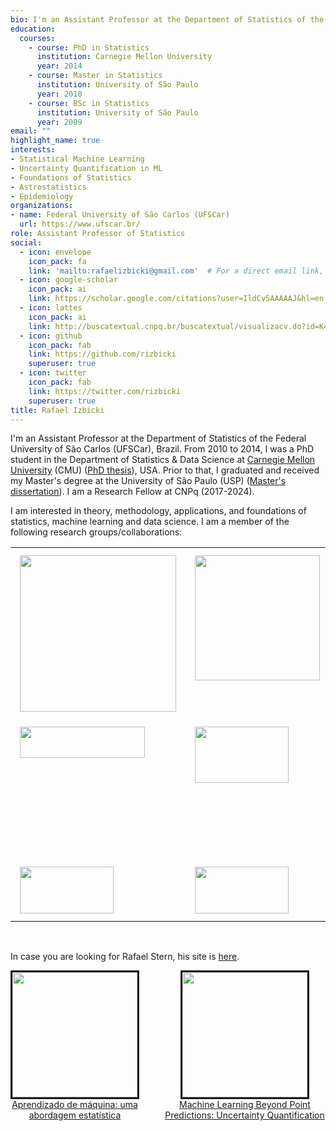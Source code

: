 ```yaml
---
bio: I'm an Assistant Professor at the Department of Statistics of the Federal University of São Carlos (UFSCar), Brazil. From 2010 to 2014, I was a PhD student in the  Department of Statistics & Data Science at [Carnegie Mellon University](http://www.stat.cmu.edu/), USA. Prior to that, I graduated and received by Master's degree at the University of São Paulo (USP). I am a Research Fellow at CNPq (2017-2024). 
education:
  courses:
    - course: PhD in Statistics 
      institution: Carnegie Mellon University
      year: 2014
    - course: Master in Statistics 
      institution: University of São Paulo
      year: 2010
    - course: BSc in Statistics
      institution: University of São Paulo
      year: 2009
email: ""
highlight_name: true
interests:
- Statistical Machine Learning
- Uncertainty Quantification in ML
- Foundations of Statistics
- Astrostatistics
- Epidemiology
organizations:
- name: Federal University of São Carlos (UFSCar)
  url: https://www.ufscar.br/
role: Assistant Professor of Statistics
social:
  - icon: envelope
    icon_pack: fa
    link: 'mailto:rafaelizbicki@gmail.com'  # For a direct email link, use "mailto:test@example.org".
  - icon: google-scholar
    icon_pack: ai
    link: https://scholar.google.com/citations?user=IldCv5AAAAAJ&hl=en
  - icon: lattes
    icon_pack: ai
    link: http://buscatextual.cnpq.br/buscatextual/visualizacv.do?id=K4269225J9
  - icon: github
    icon_pack: fab
    link: https://github.com/rizbicki
    superuser: true
  - icon: twitter
    icon_pack: fab
    link: https://twitter.com/rizbicki
    superuser: true
title: Rafael Izbicki
---
```


I'm an Assistant Professor at the Department of Statistics of the Federal University of São Carlos (UFSCar), Brazil. From 2010 to 2014, I was a PhD student in the  Department of Statistics & Data Science at [Carnegie Mellon University](http://www.stat.cmu.edu/) (CMU) ([PhD thesis](../../IzbickiThesis.pdf)), USA. Prior to that, I graduated and received my Master's degree at the University of São Paulo (USP) ([Master's dissertation](../../DissertacaoIzbicki.pdf)). I am a Research Fellow at CNPq (2017-2024). 

I am interested in theory, methodology, applications, and foundations of statistics, machine learning and data science.
I am a member of the following research groups/collaborations:

<style type="text/css">
  td {
    padding: 12px 15px;
  }
}
</style>
 
<table>
  <tr>
    <td valign="top"><a href = "https://small-research.github.io/website/"><img src="https://small-research.github.io/website/small.png" width="250"></a></td>
    <td valign="top"><a href = "http://www.gis.des.ufscar.br/index.php"><img src="img/gis.png" width="200"></a></td>
    <td valign="top"><a href = "https://www.splus.iag.usp.br/"><img src="https://www.splus.iag.usp.br/wp-content/themes/splus-theme/img/splus-cropped@2x.png" width="200"></a></td>
  </tr>
  
  <tr>
  <td valign="top"><a href = "https://www.stat.cmu.edu/stamps/"><img src="../img/stamps.png" style="width: 200px; height: 50px;"></a></td>
    <td valign="top"><a href = "https://www.taxep.ufscar.br/"><img src="https://www.taxep.ufscar.br/@@site-logo/taxep-logo-square-100px.png" 
     style="width: 150px; height: 90px;"></a></td>
    <td valign="top"><a href = "https://bpg-lsst-dev.linea.org.br/"><img src="https://bpg-lsst.linea.org.br/wp-content/themes/lsst-brazil/imagens/Brazil_LSSTLogo_b_small.png" width="200"></a></td>
  </tr>
  
  <tr>
  <td valign="top"><a href = "https://www.cin.ufpe.br/~iaia/"><img src="https://www.cin.ufpe.br/~iaia/index_files/image001.png" style="width: 150px; height: 75px;"></a></td>
  <td valign="top"><a href = "https://hiaac.unicamp.br/"><img src="https://hiaac.unicamp.br/wp-content/themes/hiaac_portal/assets/images/logo.svg" style="width: 150px; height: 75px;"></a></td>
  </tr>
  
  
</table>
<br>

In case you are looking for Rafael Stern, his site is [here](http://www.rafaelstern.science).


<div style="display: flex; justify-content: center; align-items: flex-start; gap: 40px;">
  <!-- First image and text -->
  <div style="text-align: center;">
    <a href="/ame">
      <img src="img/ame.png" alt="" width="200px" style="border: 3px solid"/>
    </a>
    <div>
      <a href="/ame">Aprendizado de máquina: uma abordagem estatística</a>
    </div>
  </div>

  <!-- Second image and caption -->
  <div style="text-align: center;">
    <a href="/uq4ml">
      <img src="../img/uq4ml_cover.png" alt="" width="200px" style="border: 3px solid"/>
    </a>
    <div>
      <a href="/uq4ml">Machine Learning Beyond Point Predictions: Uncertainty Quantification</a>
    </div>
  </div>
</div>




<!-- Google tag (gtag.js) -->
<script async src="https://www.googletagmanager.com/gtag/js?id=G-8F80C9P3HV"></script>
<script>
  window.dataLayer = window.dataLayer || [];
  function gtag(){dataLayer.push(arguments);}
  gtag('js', new Date());

  gtag('config', 'G-8F80C9P3HV');
</script>
